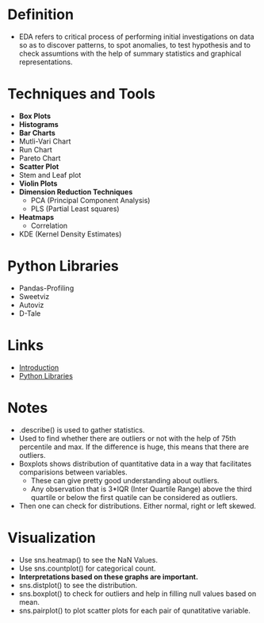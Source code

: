 # Definition
* EDA refers to critical process of performing initial investigations on data so as to discover patterns, to spot anomalies, to test hypothesis and to check assumtions with the help of summary statistics and graphical representations.

# Techniques and Tools
* **Box Plots**
* **Histograms**
* **Bar Charts**
* Mutli-Vari Chart
* Run Chart
* Pareto Chart
* **Scatter Plot**
* Stem and Leaf plot
* **Violin Plots**
* **Dimension Reduction Techniques**
    * PCA (Principal Component Analysis)
    * PLS (Partial Least squares)
* **Heatmaps**
    * Correlation
* KDE (Kernel Density Estimates)

# Python Libraries
* Pandas-Profiling
* Sweetviz
* Autoviz
* D-Tale

# Links
* [Introduction](https://towardsdatascience.com/exploratory-data-analysis-8fc1cb20fd15)
* [Python Libraries](https://towardsdatascience.com/4-libraries-that-can-perform-eda-in-one-line-of-python-code-b13938a06ae)

# Notes
* .describe() is used to gather statistics.
* Used to find whether there are outliers or not with the help of 75th percentile and max. If the difference is huge, this means that there are outliers.
* Boxplots shows distribution of quantitative data in a way that facilitates comparisions between variables.
    * These can give pretty good understanding about outliers.
    * Any observation that is 3*IQR (Inter Quartile Range) above the third quartile or below the first quatile can be considered as outliers.
* Then one can check for distributions. Either normal, right or left skewed.

# Visualization
* Use sns.heatmap() to see the NaN Values.
* Use sns.countplot() for categorical count.
* **Interpretations based on these graphs are important.**
* sns.distplot() to see the distribution.
* sns.boxplot() to check for outliers and help in filling null values based on mean.
* sns.pairplot() to plot scatter plots for each pair of qunatitative variable.